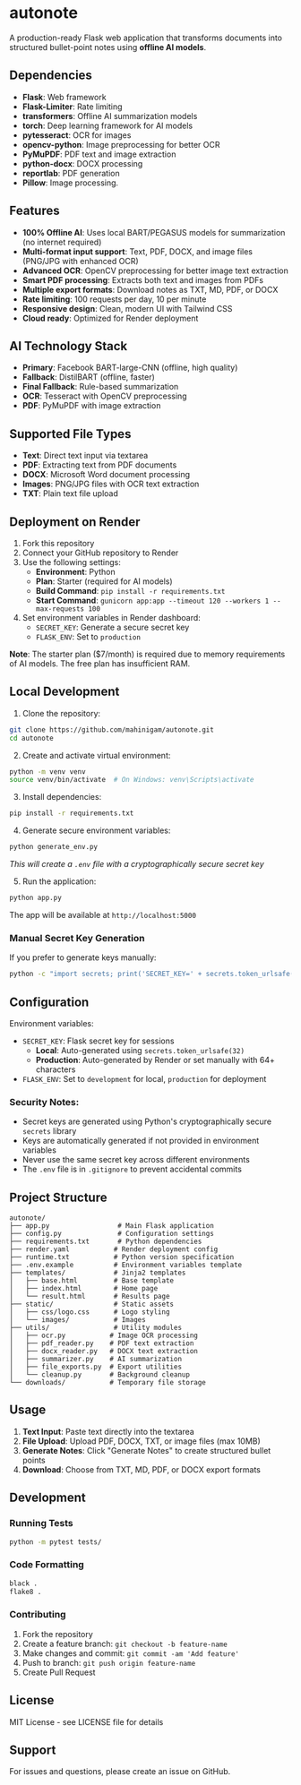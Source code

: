 # autonote

A production-ready Flask web application that transforms documents into structured bullet-point notes using **offline AI models**.

## Dependencies

- **Flask**: Web framework
- **Flask-Limiter**: Rate limiting
- **transformers**: Offline AI summarization models
- **torch**: Deep learning framework for AI models
- **pytesseract**: OCR for images
- **opencv-python**: Image preprocessing for better OCR
- **PyMuPDF**: PDF text and image extraction
- **python-docx**: DOCX processing
- **reportlab**: PDF generation
- **Pillow**: Image processing.

## Features

- **100% Offline AI**: Uses local BART/PEGASUS models for summarization (no internet required)
- **Multi-format input support**: Text, PDF, DOCX, and image files (PNG/JPG with enhanced OCR)
- **Advanced OCR**: OpenCV preprocessing for better image text extraction
- **Smart PDF processing**: Extracts both text and images from PDFs
- **Multiple export formats**: Download notes as TXT, MD, PDF, or DOCX
- **Rate limiting**: 100 requests per day, 10 per minute
- **Responsive design**: Clean, modern UI with Tailwind CSS
- **Cloud ready**: Optimized for Render deployment

## AI Technology Stack

- **Primary**: Facebook BART-large-CNN (offline, high quality)
- **Fallback**: DistilBART (offline, faster)
- **Final Fallback**: Rule-based summarization
- **OCR**: Tesseract with OpenCV preprocessing
- **PDF**: PyMuPDF with image extraction

## Supported File Types

- **Text**: Direct text input via textarea
- **PDF**: Extracting text from PDF documents
- **DOCX**: Microsoft Word document processing
- **Images**: PNG/JPG files with OCR text extraction
- **TXT**: Plain text file upload

## Deployment on Render

1. Fork this repository
2. Connect your GitHub repository to Render
3. Use the following settings:
   - **Environment**: Python
   - **Plan**: Starter (required for AI models)
   - **Build Command**: `pip install -r requirements.txt`
   - **Start Command**: `gunicorn app:app --timeout 120 --workers 1 --max-requests 100`
4. Set environment variables in Render dashboard:
   - `SECRET_KEY`: Generate a secure secret key
   - `FLASK_ENV`: Set to `production`

**Note**: The starter plan ($7/month) is required due to memory requirements of AI models. The free plan has insufficient RAM.

## Local Development

1. Clone the repository:
```bash
git clone https://github.com/mahinigam/autonote.git
cd autonote
```

2. Create and activate virtual environment:
```bash
python -m venv venv
source venv/bin/activate  # On Windows: venv\Scripts\activate
```

3. Install dependencies:
```bash
pip install -r requirements.txt
```

4. Generate secure environment variables:
```bash
python generate_env.py
```
*This will create a `.env` file with a cryptographically secure secret key*

5. Run the application:
```bash
python app.py
```

The app will be available at `http://localhost:5000`

### Manual Secret Key Generation
If you prefer to generate keys manually:
```bash
python -c "import secrets; print('SECRET_KEY=' + secrets.token_urlsafe(32))"
```

## Configuration

Environment variables:

- `SECRET_KEY`: Flask secret key for sessions
  - **Local**: Auto-generated using `secrets.token_urlsafe(32)`
  - **Production**: Auto-generated by Render or set manually with 64+ characters
- `FLASK_ENV`: Set to `development` for local, `production` for deployment  

### Security Notes:
- Secret keys are generated using Python's cryptographically secure `secrets` library
- Keys are automatically generated if not provided in environment variables
- Never use the same secret key across different environments
- The `.env` file is in `.gitignore` to prevent accidental commits

## Project Structure

```
autonote/
├── app.py                 # Main Flask application
├── config.py              # Configuration settings
├── requirements.txt       # Python dependencies
├── render.yaml           # Render deployment config
├── runtime.txt           # Python version specification
├── .env.example          # Environment variables template
├── templates/            # Jinja2 templates
│   ├── base.html         # Base template
│   ├── index.html        # Home page
│   └── result.html       # Results page
├── static/               # Static assets
│   ├── css/logo.css      # Logo styling
│   └── images/           # Images
├── utils/                # Utility modules
│   ├── ocr.py           # Image OCR processing
│   ├── pdf_reader.py    # PDF text extraction
│   ├── docx_reader.py   # DOCX text extraction
│   ├── summarizer.py    # AI summarization
│   ├── file_exports.py  # Export utilities
│   └── cleanup.py       # Background cleanup
└── downloads/           # Temporary file storage
```

## Usage

1. **Text Input**: Paste text directly into the textarea
2. **File Upload**: Upload PDF, DOCX, TXT, or image files (max 10MB)
3. **Generate Notes**: Click "Generate Notes" to create structured bullet points
4. **Download**: Choose from TXT, MD, PDF, or DOCX export formats

## Development

### Running Tests

```bash
python -m pytest tests/
```

### Code Formatting

```bash
black .
flake8 .
```

### Contributing

1. Fork the repository
2. Create a feature branch: `git checkout -b feature-name`
3. Make changes and commit: `git commit -am 'Add feature'`
4. Push to branch: `git push origin feature-name`
5. Create Pull Request

## License

MIT License - see LICENSE file for details

## Support

For issues and questions, please create an issue on GitHub.
